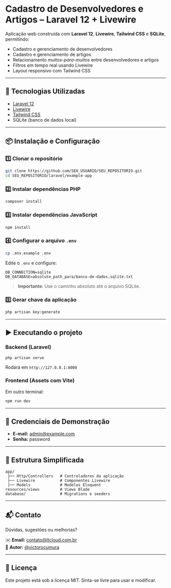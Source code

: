 # Cadastro de Desenvolvedores e Artigos – Laravel 12 + Livewire

Aplicação web construída com **Laravel 12**, **Livewire**, **Tailwind CSS** e **SQLite**, permitindo:
- Cadastro e gerenciamento de desenvolvedores
- Cadastro e gerenciamento de artigos
- Relacionamento *muitos-para-muitos* entre desenvolvedores e artigos
- Filtros em tempo real usando Livewire
- Layout responsivo com Tailwind CSS

---

## 🚀 Tecnologias Utilizadas
- [Laravel 12](https://laravel.com)
- [Livewire](https://livewire.laravel.com)
- [Tailwind CSS](https://tailwindcss.com)
- SQLite (banco de dados local)

---

## 📦 Instalação e Configuração

### 1️⃣ Clonar o repositório
```bash
git clone https://github.com/SEU_USUARIO/SEU_REPOSITORIO.git
cd SEU_REPOSITORIO/laravel/example-app
```

### 2️⃣ Instalar dependências PHP
```bash
composer install
```

### 3️⃣ Instalar dependências JavaScript
```bash
npm install
```

### 4️⃣ Configurar o arquivo `.env`
```bash
cp .env.example .env
```
Edite o `.env` e configure:
```env
DB_CONNECTION=sqlite
DB_DATABASE=absolute_path_para/banco-de-dados.sqlite.txt
```
> **Importante**: Use o caminho absoluto até o arquivo SQLite.

### 5️⃣ Gerar chave da aplicação
```bash
php artisan key:generate
```

---

## ▶️ Executando o projeto

### Backend (Laravel)
```bash
php artisan serve
```
Rodará em `http://127.0.0.1:8000`

### Frontend (Assets com Vite)
Em outro terminal:
```bash
npm run dev
```

---

## 🔑 Credenciais de Demonstração
- **E-mail:** admin@example.com  
- **Senha:** password  

---

## 📂 Estrutura Simplificada
```
app/
 ├── Http/Controllers   # Controladores da aplicação
 ├── Livewire           # Componentes Livewire
 ├── Models             # Modelos Eloquent
resources/views         # Views Blade
database/               # Migrations e seeders
```

---

## 📬 Contato
Dúvidas, sugestões ou melhorias?

✉️ **Email:** contato@ltcloud.com.br  
💼 **Autor:** [@victorocumura](https://github.com/victorocumura)

---

## 📜 Licença
Este projeto está sob a licença MIT. Sinta-se livre para usar e modificar.
